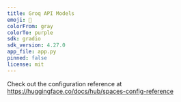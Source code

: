 ```yaml
---
title: Groq API Models
emoji: 🐠
colorFrom: gray
colorTo: purple
sdk: gradio
sdk_version: 4.27.0
app_file: app.py
pinned: false
license: mit
---
```


Check out the configuration reference at https://huggingface.co/docs/hub/spaces-config-reference
